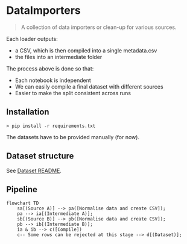 # DataImporters

> A collection of data importers or clean-up for various sources.

Each loader outputs:  
* a CSV, which is then compiled into a single metadata.csv  
* the files into an intermediate folder  

The process above is done so that:  
* Each notebook is independent  
* We can easily compile a final dataset with different sources  
* Easier to make the split consistent across runs  

## Installation 

```
> pip install -r requirements.txt
```

The datasets have to be provided manually (for now).  

## Dataset structure

See [Dataset README](data/dataset/README.md).

## Pipeline

```mermaid
flowchart TD
    sa[(Source A)] --> pa([Normalise data and create CSV]);
    pa --> ia[(Intermediate A)];
    sb[(Source B)] --> pb([Normalise data and create CSV]);
    pb --> ib[(Intermediate B)];
    ia & ib --> c([Compile])
    c-- Some rows can be rejected at this stage --> d[(Dataset)];
```
